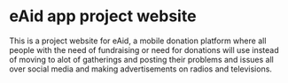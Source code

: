 # eAid app project website

This is a project website for eAid, a mobile donation platform where all people with the need of fundraising or need for donations will use instead of moving to alot of gatherings and posting their problems and issues all over social media and making advertisements on radios and televisions.
